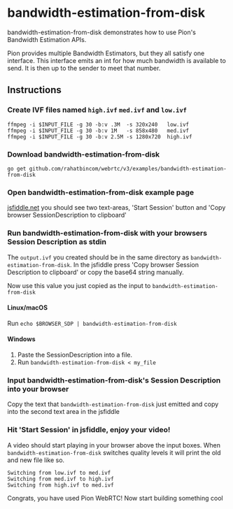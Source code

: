 # bandwidth-estimation-from-disk
bandwidth-estimation-from-disk demonstrates how to use Pion's Bandwidth Estimation APIs.

Pion provides multiple Bandwidth Estimators, but they all satisfy one interface. This interface
emits an int for how much bandwidth is available to send. It is then up to the sender to meet that number.

## Instructions
### Create IVF files named `high.ivf` `med.ivf` and `low.ivf`
```
ffmpeg -i $INPUT_FILE -g 30 -b:v .3M  -s 320x240   low.ivf
ffmpeg -i $INPUT_FILE -g 30 -b:v 1M   -s 858x480   med.ivf
ffmpeg -i $INPUT_FILE -g 30 -b:v 2.5M -s 1280x720  high.ivf
```

### Download bandwidth-estimation-from-disk

```
go get github.com/rahatbincom/webrtc/v3/examples/bandwidth-estimation-from-disk
```

### Open bandwidth-estimation-from-disk example page
[jsfiddle.net](https://jsfiddle.net/a1cz42op/) you should see two text-areas, 'Start Session' button and 'Copy browser SessionDescription to clipboard'

### Run bandwidth-estimation-from-disk with your browsers Session Description as stdin
The `output.ivf` you created should be in the same directory as `bandwidth-estimation-from-disk`. In the jsfiddle press 'Copy browser Session Description to clipboard' or copy the base64 string manually.

Now use this value you just copied as the input to `bandwidth-estimation-from-disk`

#### Linux/macOS
Run `echo $BROWSER_SDP | bandwidth-estimation-from-disk`
#### Windows
1. Paste the SessionDescription into a file.
1. Run `bandwidth-estimation-from-disk < my_file`

### Input bandwidth-estimation-from-disk's Session Description into your browser
Copy the text that `bandwidth-estimation-from-disk` just emitted and copy into the second text area in the jsfiddle

### Hit 'Start Session' in jsfiddle, enjoy your video!
A video should start playing in your browser above the input boxes. When `bandwidth-estimation-from-disk` switches quality levels it will print the old and new file like so.

```
Switching from low.ivf to med.ivf
Switching from med.ivf to high.ivf
Switching from high.ivf to med.ivf
```


Congrats, you have used Pion WebRTC! Now start building something cool
